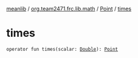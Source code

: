 [meanlib](../../index.md) / [org.team2471.frc.lib.math](../index.md) / [Point](index.md) / [times](./times.md)

# times

`operator fun times(scalar: `[`Double`](https://kotlinlang.org/api/latest/jvm/stdlib/kotlin/-double/index.html)`): `[`Point`](index.md)